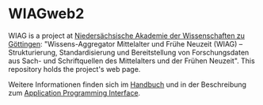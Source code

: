 # WIAGweb2
WIAG is a project at [Niedersächsische Akademie der Wissenschaften zu Göttingen](https://adw-goe.de/): 
"Wissens-Aggregator Mittelalter und Frühe Neuzeit (WIAG) – Strukturierung, Standardisierung und Bereitstellung von 
Forschungsdaten aus Sach- und Schriftquellen des Mittelalters und der Frühen Neuzeit". This repository holds the project's web page.

Weitere Informationen finden sich im [Handbuch](./doc/wiag-manual.md) und in der Beschreibung zum [Application Programming Interface](./doc/wiag-api-manual.md).
